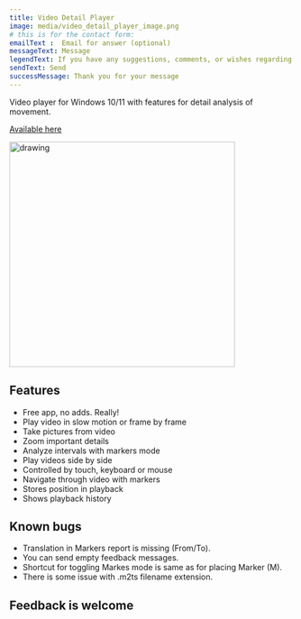 ```yaml
---
title: Video Detail Player
image: media/video_detail_player_image.png
# this is for the contact form:
emailText :  Email for answer (optional)
messageText: Message
legendText: If you have any suggestions, comments, or wishes regarding the application, please use this form
sendText: Send
successMessage: Thank you for your message
---
```


Video player for Windows 10/11 with features for detail analysis of movement.

[Available here](https://www.microsoft.com/en-us/p/video-detail-player/9p34ghb2h88r)

<img src="media/all.png" alt="drawing" width="400"/>

## Features

- Free app, no adds. Really!
- Play video in slow motion or frame by frame
- Take pictures from video 
- Zoom important details 
- Analyze intervals with markers mode 
- Play videos side by side 
- Controlled by touch, keyboard or mouse
- Navigate through video with markers
- Stores position in playback 
- Shows playback history 


## Known bugs

- Translation in Markers report is missing (From/To).
- You can send empty feedback messages.
- Shortcut for toggling Markes mode is same as for placing Marker (M).
- There is some issue with .m2ts filename extension.

## Feedback is welcome




